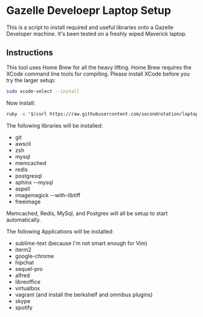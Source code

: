 Gazelle Develoepr Laptop Setup
==============================

This is a script to install required and useful libraries onto a Gazelle Developer machine. It's been tested on a freshly wiped Maverick laptop.

Instructions
------------

This tool uses Home Brew for all the heavy lifting.  Home Brew requires the XCode command line tools for compiling.  Please install XCode before you try the larger setup:

```bash
sudo xcode-select --install
```

Now install:
```bash
ruby -e "$(curl https://raw.githubusercontent.com/secondrotation/laptop-setup/master/install.rb)"
```

The following libraries will be installed:
* git
* awscli
* zsh
* mysql
* memcached
* redis
* postgresql
* sphinx --mysql
* aspell
* imagemagick --with-libtiff
* freeimage

Memcached, Redis, MySql, and Postgres will all be setup to start automatically.

The following Applications will be installed:
* sublime-text (because I'm not smart enough for Vim)
* iterm2
* google-chrome
* hipchat
* sequel-pro
* alfred
* libreoffice
* virtualbox
* vagrant (and install the berkshelf and omnibus plugins)
* skype
* spotify
